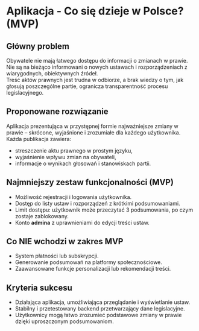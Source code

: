 # Aplikacja - Co się dzieje w Polsce? (MVP)

## Główny problem

Obywatele nie mają łatwego dostępu do informacji o zmianach w prawie.  
Nie są na bieżąco informowani o nowych ustawach i rozporządzeniach z
wiarygodnych, obiektywnych źródeł.  
Treść aktów prawnych jest trudna w odbiorze, a brak wiedzy o tym, jak głosują
poszczególne partie, ogranicza transparentność procesu legislacyjnego.

## Proponowane rozwiązanie

Aplikacja prezentująca w przystępnej formie najważniejsze zmiany w prawie –
skrócone, wyjaśnione i zrozumiałe dla każdego użytkownika.  
Każda publikacja zawiera:

- streszczenie aktu prawnego w prostym języku,
- wyjaśnienie wpływu zmian na obywateli,
- informacje o wynikach głosowań i stanowiskach partii.

## Najmniejszy zestaw funkcjonalności (MVP)

- Możliwość rejestracji i logowania użytkownika.
- Dostęp do listy ustaw i rozporządzeń z krótkimi podsumowaniami.
- Limit dostępu: użytkownik może przeczytać 3 podsumowania, po czym zostaje
  zablokowany.
- Konto **admina** z uprawnieniami do edycji treści ustaw.

## Co NIE wchodzi w zakres MVP

- System płatności lub subskrypcji.
- Generowanie podsumowań na platformy społecznościowe.
- Zaawansowane funkcje personalizacji lub rekomendacji treści.

## Kryteria sukcesu

- Działająca aplikacja, umożliwiająca przeglądanie i wyświetlanie ustaw.
- Stabilny i przetestowany backend przetwarzający dane legislacyjne.
- Użytkownicy mogą łatwo zrozumieć podstawowe zmiany w prawie dzięki
  uproszczonym podsumowaniom.
